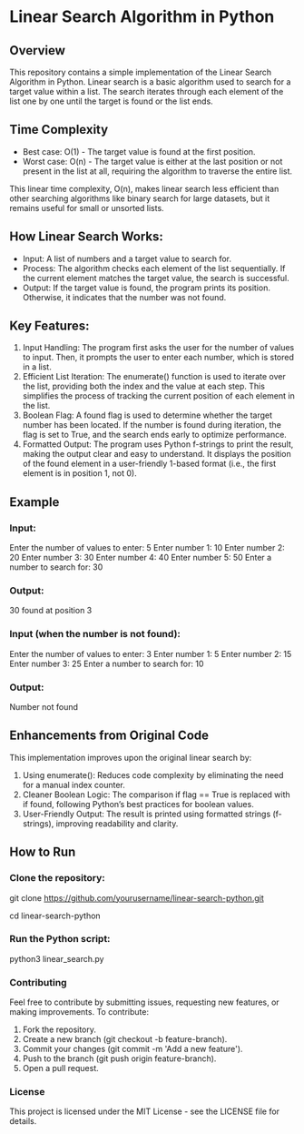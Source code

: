 # Linear Search Algorithm in Python

## Overview
This repository contains a simple implementation of the Linear Search Algorithm in Python. Linear search is a basic algorithm used to search for a target value within a list. The search iterates through each element of the list one by one until the target is found or the list ends.

## Time Complexity
- Best case: O(1) - The target value is found at the first position.
- Worst case: O(n) - The target value is either at the last position or not present in the list at all, requiring the algorithm to traverse the entire list.

This linear time complexity, O(n), makes linear search less efficient than other searching algorithms like binary search for large datasets, but it remains useful for small or unsorted lists.


## How Linear Search Works:
- Input: A list of numbers and a target value to search for.
- Process: The algorithm checks each element of the list sequentially. If the current element matches the target value, the search is successful.
- Output: If the target value is found, the program prints its position. Otherwise, it indicates that the number was not found.



## Key Features:
1. Input Handling:
The program first asks the user for the number of values to input.
Then, it prompts the user to enter each number, which is stored in a list.
2. Efficient List Iteration:
The enumerate() function is used to iterate over the list, providing both the index and the value at each step. This simplifies the process of tracking the current position of each element in the list.
3. Boolean Flag:
A found flag is used to determine whether the target number has been located. If the number is found during iteration, the flag is set to True, and the search ends early to optimize performance.
4. Formatted Output:
The program uses Python f-strings to print the result, making the output clear and easy to understand. It displays the position of the found element in a user-friendly 1-based format (i.e., the first element is in position 1, not 0).

## Example

### Input:

Enter the number of values to enter: 5
Enter number 1: 10
Enter number 2: 20
Enter number 3: 30
Enter number 4: 40
Enter number 5: 50
Enter a number to search for: 30

### Output:
30 found at position 3

### Input (when the number is not found):

Enter the number of values to enter: 3
Enter number 1: 5
Enter number 2: 15
Enter number 3: 25
Enter a number to search for: 10

### Output:
Number not found

## Enhancements from Original Code
This implementation improves upon the original linear search by:

1. Using enumerate(): Reduces code complexity by eliminating the need for a manual index counter.
2. Cleaner Boolean Logic: The comparison if flag == True is replaced with if found, following Python’s best practices for boolean values.
3. User-Friendly Output: The result is printed using formatted strings (f-strings), improving readability and clarity.

## How to Run
### Clone the repository:

git clone https://github.com/yourusername/linear-search-python.git 

cd linear-search-python

### Run the Python script:
python3 linear_search.py

### Contributing
Feel free to contribute by submitting issues, requesting new features, or making improvements. To contribute:
1. Fork the repository.
2. Create a new branch (git checkout -b feature-branch).
3. Commit your changes (git commit -m 'Add a new feature').
4. Push to the branch (git push origin feature-branch).
5. Open a pull request.

### License
This project is licensed under the MIT License - see the LICENSE file for details.

